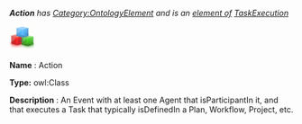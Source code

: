 ___Action__ 
 has
 [Category:OntologyElement](../../Category/OntologyElement "Category:OntologyElement") 
 and is an
 [element of](../../Property/ElementOf "Property:ElementOf") 
[TaskExecution](../../Submissions/TaskExecution "Submissions:TaskExecution")_




  





[![Class](../images/thumb/2/27/Class.gif/45px-Class.gif)](../../Image/Class.gif "Class")


__Name__ 
 : Action
 



__Type:__ 
 owl:Class
 



__Description__ 
 : An Event with at least one Agent that isParticipantIn it, and that executes a Task that typically isDefinedIn a Plan, Workflow, Project, etc.